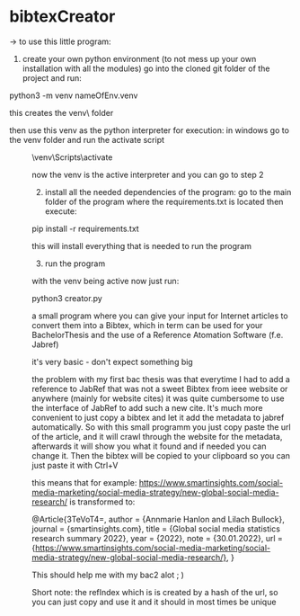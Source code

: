 # bibtexCreator

-> to use this little program: 
1. create your own python environment (to not mess up
your own installation with all the modules)
go into the cloned git folder of the project and run:

python3 -m venv nameOfEnv.venv

this creates the venv\ folder

then use this venv as the python interpreter for execution:
in windows go to the venv folder and run the activate script
 <DIR>\venv\Scripts\activate

now the venv is the active interpreter and you can go to step 2

2. install all the needed dependencies of the program:
go to the main folder of the program where the requirements.txt is located
then execute:

pip install -r requirements.txt

this will install everything that is needed to run the program

3. run the program

with the venv being active now just run:

python3 creator.py 


a small program where you can give your input for Internet articles to convert them into a Bibtex, which in term can be used for your BachelorThesis and the use of a Reference Atomation Software (f.e. Jabref)

it's very basic - don't expect something big

the problem with my first bac thesis was that everytime I had to add a reference to JabRef that was not a sweet Bibtex from ieee website or anywhere (mainly for website cites)
it was quite cumbersome to use the interface of JabRef to add such a new cite.
It's much more convenient to just copy a bibtex and let it add the metadata to jabref automatically.
So with this small programm you just copy paste the url of the article, and it will crawl through the website for the metadata,
afterwards it will show you what it found and if needed you can change it.
Then the bibtex will be copied to your clipboard so you can just paste it with Ctrl+V
 
 
 this means that for example: https://www.smartinsights.com/social-media-marketing/social-media-strategy/new-global-social-media-research/
 is transformed to:
 
 @Article{3TeVoT4=,
  author  = {Annmarie Hanlon and Lilach Bullock},
  journal = {smartinsights.com},
  title   = {Global social media statistics research summary 2022},
  year    = {2022},
  note    = {30.01.2022},
  url     = {https://www.smartinsights.com/social-media-marketing/social-media-strategy/new-global-social-media-research/},
} 


This should help me with my bac2 alot ; )


Short note:  the refIndex which is is created by a hash of the url, so you can just copy and use it and it should in most times be unique
